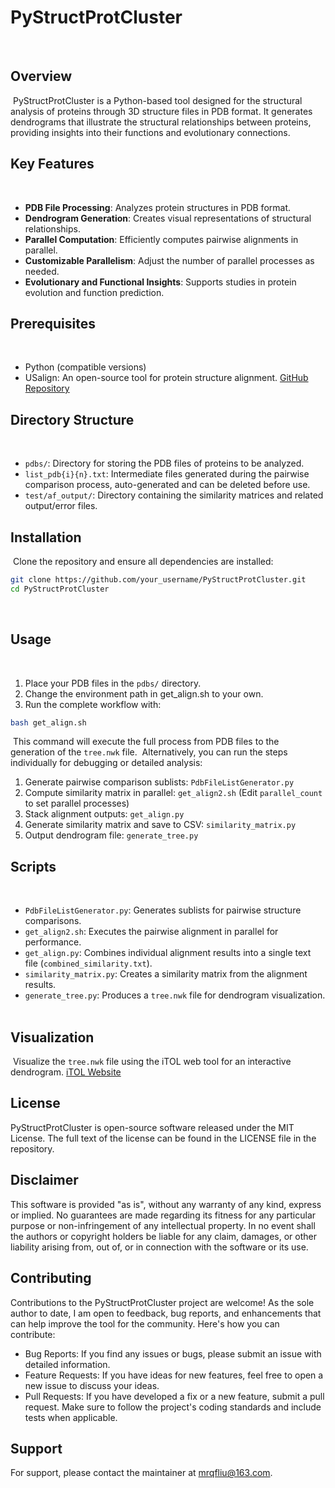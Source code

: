 # PyStructProtCluster
﻿
## Overview
﻿
PyStructProtCluster is a Python-based tool designed for the structural analysis of proteins through 3D structure files in PDB format. It generates dendrograms that illustrate the structural relationships between proteins, providing insights into their functions and evolutionary connections.
﻿
## Key Features
﻿
- **PDB File Processing**: Analyzes protein structures in PDB format.
- **Dendrogram Generation**: Creates visual representations of structural relationships.
- **Parallel Computation**: Efficiently computes pairwise alignments in parallel.
- **Customizable Parallelism**: Adjust the number of parallel processes as needed.
- **Evolutionary and Functional Insights**: Supports studies in protein evolution and function prediction.
﻿
## Prerequisites
﻿
- Python (compatible versions)
- USalign: An open-source tool for protein structure alignment. [GitHub Repository](https://github.com/pylelab/USalign)
﻿
## Directory Structure
﻿
- `pdbs/`: Directory for storing the PDB files of proteins to be analyzed.
- `list_pdb{i}{n}.txt`: Intermediate files generated during the pairwise comparison process, auto-generated and can be deleted before use.
- `test/af_output/`: Directory containing the similarity matrices and related output/error files.
﻿
## Installation
﻿
Clone the repository and ensure all dependencies are installed:
﻿
```bash
git clone https://github.com/your_username/PyStructProtCluster.git
cd PyStructProtCluster
```
﻿
## Usage
﻿
1. Place your PDB files in the `pdbs/` directory.
2. Change the environment path in get_align.sh to your own.
3. Run the complete workflow with:
﻿
```bash
bash get_align.sh
```
﻿
This command will execute the full process from PDB files to the generation of the `tree.nwk` file.
﻿
Alternatively, you can run the steps individually for debugging or detailed analysis:
﻿
1. Generate pairwise comparison sublists: `PdbFileListGenerator.py`
2. Compute similarity matrix in parallel: `get_align2.sh` (Edit `parallel_count` to set parallel processes)
3. Stack alignment outputs: `get_align.py`
4. Generate similarity matrix and save to CSV: `similarity_matrix.py`
5. Output dendrogram file: `generate_tree.py`
﻿
## Scripts
﻿
- `PdbFileListGenerator.py`: Generates sublists for pairwise structure comparisons.
- `get_align2.sh`: Executes the pairwise alignment in parallel for performance.
- `get_align.py`: Combines individual alignment results into a single text file (`combined_similarity.txt`).
- `similarity_matrix.py`: Creates a similarity matrix from the alignment results.
- `generate_tree.py`: Produces a `tree.nwk` file for dendrogram visualization.
﻿
## Visualization
﻿
Visualize the `tree.nwk` file using the iTOL web tool for an interactive dendrogram. [iTOL Website](https://itol.embl.de/)

## License

PyStructProtCluster is open-source software released under the MIT License. The full text of the license can be found in the LICENSE file in the repository.

## Disclaimer

This software is provided "as is", without any warranty of any kind, express or implied. No guarantees are made regarding its fitness for any particular purpose or non-infringement of any intellectual property. In no event shall the authors or copyright holders be liable for any claim, damages, or other liability arising from, out of, or in connection with the software or its use.
﻿
## Contributing

Contributions to the PyStructProtCluster project are welcome! As the sole author to date, I am open to feedback, bug reports, and enhancements that can help improve the tool for the community. Here's how you can contribute:
- Bug Reports: If you find any issues or bugs, please submit an issue with detailed information.
- Feature Requests: If you have ideas for new features, feel free to open a new issue to discuss your ideas.
- Pull Requests: If you have developed a fix or a new feature, submit a pull request. Make sure to follow the project's coding standards and include tests when applicable.

## Support
For support, please contact the maintainer at mrqfliu@163.com.
